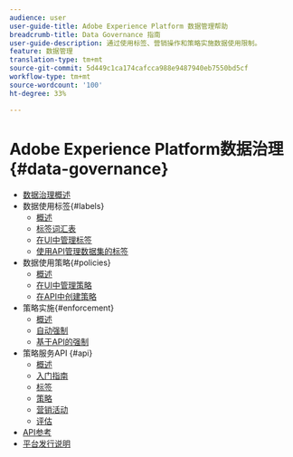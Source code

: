 ```yaml
---
audience: user
user-guide-title: Adobe Experience Platform 数据管理帮助
breadcrumb-title: Data Governance 指南
user-guide-description: 通过使用标签、营销操作和策略实施数据使用限制。
feature: 数据管理
translation-type: tm+mt
source-git-commit: 5d449c1ca174cafcca988e9487940eb7550bd5cf
workflow-type: tm+mt
source-wordcount: '100'
ht-degree: 33%

---
```



# Adobe Experience Platform数据治理{#data-governance}

* [数据治理概述](home.md)
* 数据使用标签{#labels}
   * [概述](labels/overview.md)
   * [标签词汇表](labels/reference.md)
   * [在UI中管理标签](labels/user-guide.md)
   * [使用API管理数据集的标签](labels/dataset-api.md)
* 数据使用策略{#policies}
   * [概述](policies/overview.md)
   * [在UI中管理策略](policies/user-guide.md)
   * [在API中创建策略](policies/create.md)
* 策略实施{#enforcement}
   * [概述](enforcement/overview.md)
   * [自动强制](enforcement/auto-enforcement.md)
   * [基于API的强制](enforcement/api-enforcement.md)
* 策略服务API {#api}
   * [概述](api/overview.md)
   * [入门指南](api/getting-started.md)
   * [标签](api/labels.md)
   * [策略](api/policies.md)
   * [营销活动](api/marketing-actions.md)
   * [评估](api/evaluation.md)
* [API参考](https://www.adobe.io/apis/experienceplatform/home/api-reference.html#!acpdr/swagger-specs/dule-policy-service.yaml)
* [平台发行说明](https://www.adobe.com/go/platform-release-notes-en)